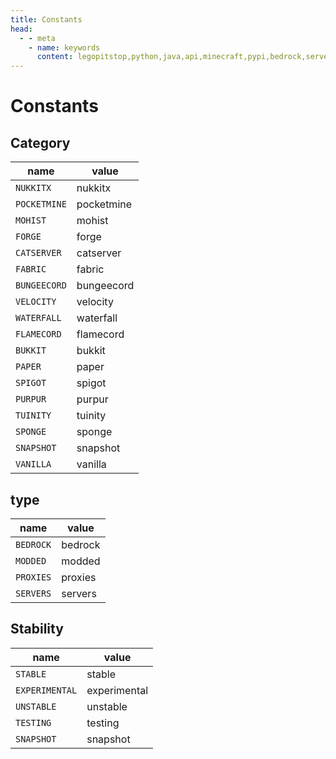 ```yaml
---
title: Constants
head:
  - - meta
    - name: keywords
      content: legopitstop,python,java,api,minecraft,pypi,bedrock,servers,pythonpackage,serverjars
---
```


# Constants

## Category

| name         | value      |
| ------------ | ---------- |
| `NUKKITX`    | nukkitx    |
| `POCKETMINE` | pocketmine |
| `MOHIST`     | mohist     |
| `FORGE`      | forge      |
| `CATSERVER`  | catserver  |
| `FABRIC`     | fabric     |
| `BUNGEECORD` | bungeecord |
| `VELOCITY`   | velocity   |
| `WATERFALL`  | waterfall  |
| `FLAMECORD`  | flamecord  |
| `BUKKIT`     | bukkit     |
| `PAPER`      | paper      |
| `SPIGOT`     | spigot     |
| `PURPUR`     | purpur     |
| `TUINITY`    | tuinity    |
| `SPONGE`     | sponge     |
| `SNAPSHOT`   | snapshot   |
| `VANILLA`    | vanilla    |

## type

| name      | value   |
| --------- | ------- |
| `BEDROCK` | bedrock |
| `MODDED`  | modded  |
| `PROXIES` | proxies |
| `SERVERS` | servers |

## Stability

| name           | value        |
| -------------- | ------------ |
| `STABLE`       | stable       |
| `EXPERIMENTAL` | experimental |
| `UNSTABLE`     | unstable     |
| `TESTING`      | testing      |
| `SNAPSHOT`     | snapshot     |
